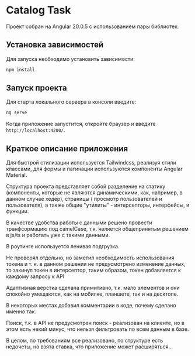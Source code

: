 # Catalog Task

Проект собран на Angular 20.0.5 с использованием пары библиотек.

## Установка зависимостей

Для запуска необходимо установить зависимости:

```bash
npm install
```

## Запуск проекта

Для старта локального сервера в консоли введите:

```bash
ng serve
```

Когда приложение запустится, откройте браузер и введите `http://localhost:4200/`.


## Краткое описание приложения

Для быстрой стилизации используется Tailwindcss, реализуя стили классами, 
для формы и пагинации используются компоненты Angular Material.

Структура проекта представляет собой разделение на статику (компоненты, которые 
не являются динамическими, как, например, в данном случае хедер), страницы (
просмотр пользователей и пользователя), а также общие "утилиты" - интерсепторы,
интерфейсы, и функции.

В качестве удобства работы с данными решено провести транфсормацию под camelCase,
т.к. является общепринятым решением в js/ts и работать уже с такими данными.

В роутинге используется ленивая подгрузка.

Не проверял отдельно, но заметил необходимость использования токена и т. к.
в данном решении не предусмотрено изменение данных, то закинул токен в интерсептор,
таким образом, токен добавляется к каждому запросу к API

Адаптивная верстка сделана примитивно, т.к. мало элементов и они спокойно умещаются, как
на мобилке, планшете, так и на десктопе.

В некоторых местах добавил комментарии в коде, почему сделано именно так.

Поиск, т.к. в API не предусмотрен поиск - реализован на клиенте, но в этом
есть некий минус, что нельзя фильтровать по всем данным в базе.

В целом, по требованиям все реализовано, по структуре есть недочеты, но взята ставка,
что приложение может расширяться...
